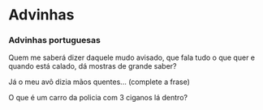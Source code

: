 # Advinhas
### Advinhas portuguesas

Quem me saberá dizer daquele mudo avisado, que fala tudo o que quer e quando está calado, dá mostras de grande saber?

Já o meu avô dizia mãos quentes... (complete a frase)

O que é um carro da policia com 3 ciganos lá dentro?
